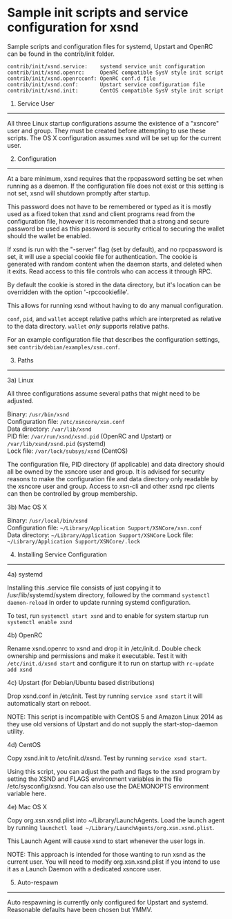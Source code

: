 Sample init scripts and service configuration for xsnd
==========================================================

Sample scripts and configuration files for systemd, Upstart and OpenRC
can be found in the contrib/init folder.

    contrib/init/xsnd.service:    systemd service unit configuration
    contrib/init/xsnd.openrc:     OpenRC compatible SysV style init script
    contrib/init/xsnd.openrcconf: OpenRC conf.d file
    contrib/init/xsnd.conf:       Upstart service configuration file
    contrib/init/xsnd.init:       CentOS compatible SysV style init script

1. Service User
---------------------------------

All three Linux startup configurations assume the existence of a "xsncore" user
and group.  They must be created before attempting to use these scripts.
The OS X configuration assumes xsnd will be set up for the current user.

2. Configuration
---------------------------------

At a bare minimum, xsnd requires that the rpcpassword setting be set
when running as a daemon.  If the configuration file does not exist or this
setting is not set, xsnd will shutdown promptly after startup.

This password does not have to be remembered or typed as it is mostly used
as a fixed token that xsnd and client programs read from the configuration
file, however it is recommended that a strong and secure password be used
as this password is security critical to securing the wallet should the
wallet be enabled.

If xsnd is run with the "-server" flag (set by default), and no rpcpassword is set,
it will use a special cookie file for authentication. The cookie is generated with random
content when the daemon starts, and deleted when it exits. Read access to this file
controls who can access it through RPC.

By default the cookie is stored in the data directory, but it's location can be overridden
with the option '-rpccookiefile'.

This allows for running xsnd without having to do any manual configuration.

`conf`, `pid`, and `wallet` accept relative paths which are interpreted as
relative to the data directory. `wallet` *only* supports relative paths.

For an example configuration file that describes the configuration settings,
see `contrib/debian/examples/xsn.conf`.

3. Paths
---------------------------------

3a) Linux

All three configurations assume several paths that might need to be adjusted.

Binary:              `/usr/bin/xsnd`  
Configuration file:  `/etc/xsncore/xsn.conf`  
Data directory:      `/var/lib/xsnd`  
PID file:            `/var/run/xsnd/xsnd.pid` (OpenRC and Upstart) or `/var/lib/xsnd/xsnd.pid` (systemd)  
Lock file:           `/var/lock/subsys/xsnd` (CentOS)  

The configuration file, PID directory (if applicable) and data directory
should all be owned by the xsncore user and group.  It is advised for security
reasons to make the configuration file and data directory only readable by the
xsncore user and group.  Access to xsn-cli and other xsnd rpc clients
can then be controlled by group membership.

3b) Mac OS X

Binary:              `/usr/local/bin/xsnd`  
Configuration file:  `~/Library/Application Support/XSNCore/xsn.conf`  
Data directory:      `~/Library/Application Support/XSNCore`
Lock file:           `~/Library/Application Support/XSNCore/.lock`

4. Installing Service Configuration
-----------------------------------

4a) systemd

Installing this .service file consists of just copying it to
/usr/lib/systemd/system directory, followed by the command
`systemctl daemon-reload` in order to update running systemd configuration.

To test, run `systemctl start xsnd` and to enable for system startup run
`systemctl enable xsnd`

4b) OpenRC

Rename xsnd.openrc to xsnd and drop it in /etc/init.d.  Double
check ownership and permissions and make it executable.  Test it with
`/etc/init.d/xsnd start` and configure it to run on startup with
`rc-update add xsnd`

4c) Upstart (for Debian/Ubuntu based distributions)

Drop xsnd.conf in /etc/init.  Test by running `service xsnd start`
it will automatically start on reboot.

NOTE: This script is incompatible with CentOS 5 and Amazon Linux 2014 as they
use old versions of Upstart and do not supply the start-stop-daemon utility.

4d) CentOS

Copy xsnd.init to /etc/init.d/xsnd. Test by running `service xsnd start`.

Using this script, you can adjust the path and flags to the xsnd program by
setting the XSND and FLAGS environment variables in the file
/etc/sysconfig/xsnd. You can also use the DAEMONOPTS environment variable here.

4e) Mac OS X

Copy org.xsn.xsnd.plist into ~/Library/LaunchAgents. Load the launch agent by
running `launchctl load ~/Library/LaunchAgents/org.xsn.xsnd.plist`.

This Launch Agent will cause xsnd to start whenever the user logs in.

NOTE: This approach is intended for those wanting to run xsnd as the current user.
You will need to modify org.xsn.xsnd.plist if you intend to use it as a
Launch Daemon with a dedicated xsncore user.

5. Auto-respawn
-----------------------------------

Auto respawning is currently only configured for Upstart and systemd.
Reasonable defaults have been chosen but YMMV.
